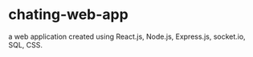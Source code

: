 # chating-web-app
a web application created using React.js, Node.js, Express.js, socket.io, SQL, CSS.
